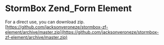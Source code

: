 # StormBox Zend_Form Element

For a direct use, you can download zip.
[https://github.com/jacksonveroneze/stormbox-zf-element/archive/master.zip](https://github.com/jacksonveroneze/stormbox-zf-element/archive/master.zip)
